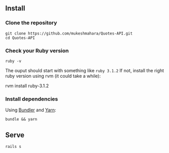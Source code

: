 ## Install

### Clone the repository

```shell
git clone https://github.com/mukeshmahara/Quotes-API.git
cd Quotes-API
```
### Check your Ruby version

```shell
ruby -v
```

The ouput should start with something like `ruby 3.1.2`
If not, install the right ruby version using rvm (it could take a while):

rvm install ruby-3.1.2


### Install dependencies

Using [Bundler](https://github.com/bundler/bundler) and [Yarn](https://github.com/yarnpkg/yarn):

```shell
bundle && yarn
```

## Serve

```shell
rails s
```

